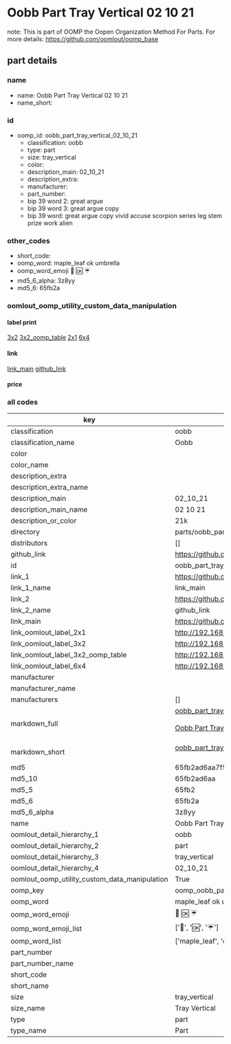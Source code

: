 # Oobb Part Tray Vertical 02 10 21  

note: This is part of OOMP the Oopen Organization Method For Parts. For more details: https://github.com/oomlout/oomp_base

##  part details





### name
* name: Oobb Part Tray Vertical 02 10 21
* name_short: 
### id
* oomp_id: oobb_part_tray_vertical_02_10_21
  * classification: oobb
  * type: part
  * size: tray_vertical
  * color: 
  * description_main: 02_10_21
  * description_extra: 
  * manufacturer: 
  * part_number: 
  * bip 39 word 2: great argue
  * bip 39 word 3: great argue copy
  * bip 39 word: great argue copy vivid accuse scorpion series leg stem prize work alien

### other_codes
* short_code: 
* oomp_word: maple_leaf ok umbrella
* oomp_word_emoji :maple_leaf: :ok: :umbrella:
* md5_6_alpha: 3z8yy
* md5_6: 65fb2a






### oomlout_oomp_utility_custom_data_manipulation
#### label print
[3x2](http://192.168.1.245:1112/?label=oomp%203z8yy)
[3x2_oomp_table](http://192.168.1.107:1112/?label=oomp%203z8yy)
[2x1](http://192.168.1.242:1112/?label=oomp%203z8yy)
[6x4](http://192.168.1.55:1112/?label=oomp%203z8yy)    

#### link

[link_main](https://github.com/oomlout/oomlout_oomp_current_version_messy/tree/main/parts/oobb_part_tray_vertical_02_10_21) [github_link](https://github.com/oomlout/oomlout_oomp_part_src/tree/main/parts/oobb_part_tray_vertical_02_10_21)                             

#### price







### all codes 
| key | value |  
| --- | --- |  
| classification | oobb |  
| classification_name | Oobb |  
| color |  |  
| color_name |  |  
| description_extra |  |  
| description_extra_name |  |  
| description_main | 02_10_21 |  
| description_main_name | 02 10 21 |  
| description_or_color | 21k |  
| directory | parts/oobb_part_tray_vertical_02_10_21 |  
| distributors | [] |  
| github_link | https://github.com/oomlout/oomlout_oomp_part_src/tree/main/parts/oobb_part_tray_vertical_02_10_21 |  
| id | oobb_part_tray_vertical_02_10_21 |  
| link_1 | https://github.com/oomlout/oomlout_oomp_current_version_messy/tree/main/parts/oobb_part_tray_vertical_02_10_21 |  
| link_1_name | link_main |  
| link_2 | https://github.com/oomlout/oomlout_oomp_part_src/tree/main/parts/oobb_part_tray_vertical_02_10_21 |  
| link_2_name | github_link |  
| link_main | https://github.com/oomlout/oomlout_oomp_current_version_messy/tree/main/parts/oobb_part_tray_vertical_02_10_21 |  
| link_oomlout_label_2x1 | http://192.168.1.242:1112/?label=oomp%203z8yy |  
| link_oomlout_label_3x2 | http://192.168.1.245:1112/?label=oomp%203z8yy |  
| link_oomlout_label_3x2_oomp_table | http://192.168.1.107:1112/?label=oomp%203z8yy |  
| link_oomlout_label_6x4 | http://192.168.1.55:1112/?label=oomp%203z8yy |  
| manufacturer |  |  
| manufacturer_name |  |  
| manufacturers | [] |  
| markdown_full | [oobb_part_tray_vertical_02_10_21](https://github.com/oomlout/oomlout_oomp_current_version_messy/tree/main/parts/oobb_part_tray_vertical_02_10_21)<br>[](https://github.com/oomlout/oomlout_oomp_current_version_messy/tree/main/parts/oobb_part_tray_vertical_02_10_21)<br>[Oobb Part Tray Vertical 02 10 21](https://github.com/oomlout/oomlout_oomp_current_version_messy/tree/main/parts/oobb_part_tray_vertical_02_10_21)<br><br> |  
| markdown_short | [oobb_part_tray_vertical_02_10_21](https://github.com/oomlout/oomlout_oomp_current_version_messy/tree/main/parts/oobb_part_tray_vertical_02_10_21)<br><br> |  
| md5 | 65fb2ad6aa7f58830480df526002e331 |  
| md5_10 | 65fb2ad6aa |  
| md5_5 | 65fb2 |  
| md5_6 | 65fb2a |  
| md5_6_alpha | 3z8yy |  
| name | Oobb Part Tray Vertical 02 10 21 |  
| oomlout_detail_hierarchy_1 | oobb |  
| oomlout_detail_hierarchy_2 | part |  
| oomlout_detail_hierarchy_3 | tray_vertical |  
| oomlout_detail_hierarchy_4 | 02_10_21 |  
| oomlout_oomp_utility_custom_data_manipulation | True |  
| oomp_key | oomp_oobb_part_tray_vertical_02_10_21 |  
| oomp_word | maple_leaf ok umbrella |  
| oomp_word_emoji | :maple_leaf: :ok: :umbrella: |  
| oomp_word_emoji_list | [':maple_leaf:', ':ok:', ':umbrella:'] |  
| oomp_word_list | ['maple_leaf', 'ok', 'umbrella'] |  
| part_number |  |  
| part_number_name |  |  
| short_code |  |  
| short_name |  |  
| size | tray_vertical |  
| size_name | Tray Vertical |  
| type | part |  
| type_name | Part |  
